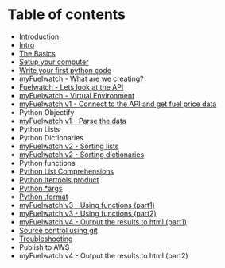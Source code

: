 # Table of contents

* [Introduction](README.md)
* [Intro](intro.md)
* [The Basics](the-basics.md)
* [Setup your computer](setup-your-computer.md)
* [Write your first python code](write-your-first-python-code.md)
* [myFuelwatch - What are we creating?](myfuelwatch-what-are-we-creating.md)
* [Fuelwatch - Lets look at the API](fuelwatch-lets-look-at-the-api.md)
* [myFuelwatch - Virtual Environment](myfuelwatch-virtual-environment.md)
* [myFuelwatch v1 - Connect to the API and get fuel price data](myfuelwatch-v1-connect-to-the-api-and-get-fuel-price-data.md)
* Python Objectify
* [myFuelwatch v1 - Parse the data](myfuelwatch-v1-parse-the-data.md)
* Python Lists
* Python Dictionaries
* [myFuelwatch v2 - Sorting lists](myfuelwatch-v2-sorting-lists.md)
* [myFuelwatch v2 - Sorting dictionaries](myfuelwatch-v2-sorting-dictionaries.md)
* Python functions
* [Python List Comprehensions](python-list-comprehensions.md)
* [Python Itertools.product](python-itertools.product.md)
* [Python \*args](python-args.md)
* [Python .format](python-.format.md)
* [myFuelwatch v3 - Using functions \(part1\)](myfuelwatch-v3-using-functions-part1.md)
* [myFuelwatch v3 - Using functions \(part2\)](myfuelwatch-v3-using-functions-part2.md)
* [myFuelwatch v4 - Output the results to html \(part1\)](myfuelwatch-v4-output-the-results-to-html-part1.md)
* [Source control using git](source-control-using-git.md)
* [Troubleshooting](troubleshooting.md)
* Publish to AWS
* myFuelwatch v4 - Output the results to html \(part2\)

